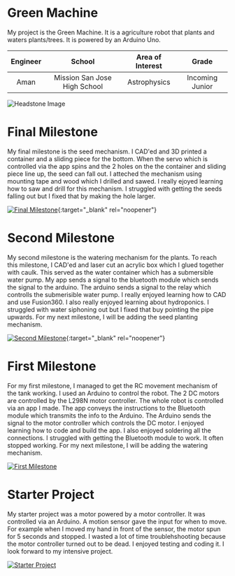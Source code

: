 ﻿# Green Machine
My project is the Green Machine. It is a agriculture robot that plants and waters plants/trees. It is powered by an Arduino Uno.

| **Engineer** | **School** | **Area of Interest** | **Grade** |
|:--:|:--:|:--:|:--:|
| Aman | Mission San Jose High School | Astrophysics | Incoming Junior

![Headstone Image](https://lh3.googleusercontent.com/pw/AM-JKLUqwVLOwE-zGW1dLj1Zd_YprCihRz79k14BO8IZSeNU0Xv3QyP-AYmYYFAGavOWbZFLfWW_Ch1vuwSSC7tnXMcrkfqObiM-XP-6RiC-9Tz93Tfqh81yK4Ih5DoT3l1ufrtY455UdwnAC6lQ62roXW9z=w699-h931-no?authuser=0)

# Final Milestone
My final milestone is the seed mechanism. I CAD'ed and 3D printed a container and a sliding piece for the bottom. When the servo which is controlled via the app spins and  the 2 holes on the the container and sliding piece line up, the seed can fall out. I atteched the mechanism using mounting tape and wood which I drilled and sawed. I really ejoyed learning how to saw and drill for this mechanism. I struggled with getting the seeds falling out but I fixed that by making the hole larger. 

[![Final Milestone](https://res.cloudinary.com/marcomontalbano/image/upload/v1612573869/video_to_markdown/images/youtube--F7M7imOVGug-c05b58ac6eb4c4700831b2b3070cd403.jpg )](https://www.youtube.com/watch?v=F7M7imOVGug&feature=emb_logo "Final Milestone"){:target="_blank" rel="noopener"}

# Second Milestone
My second milestone is the watering mechanism for the plants. To reach this milestone, I CAD'ed and laser cut an acrylic box which I glued together with caulk. This served as the water container which has a submersible water pump. My app sends a signal to the bluetooth module which sends the signal to the arduino. The arduino sends a signal to the relay which controlls the submerisible water pump. I really enjoyed learning how to CAD and use Fusion360. I also really enjoyed learning about hydroponics. I struggled with water siphoning out but I fixed that buy pointing the pipe upwards. For my next milestone, I will be adding the seed planting mechanism. 


[![Second Milestone](https://img.youtube.com/vi/VPIVSs_u_t4/maxresdefault.jpg)](https://www.youtube.com/watch?v=VPIVSs_u_t4 "Second Milestone"){:target="_blank" rel="noopener"}
# First Milestone
  

 For my first milestone, I managed to get the RC movement mechanism of the tank working. I used an Arduino to control the robot. The 2 DC motors are controlled by the L298N motor controller. The whole robot is controlled via an app I made. The app conveys the instructions to the Bluetooth module which transmits the info to the Arduino. The Arduino sends the signal to the motor controller which controls the DC motor. I enjoyed learning how to code and build the app. I also enjoyed soldering all the connections. I struggled with getting the Bluetooth module to work. It often stopped working. For my next milestone, I will be adding the watering mechanism.


[![First Milestone](https://img.youtube.com/vi/d7-dR8qXSpk/maxresdefault.jpg)](https://www.youtube.com/watch?v=d7-dR8qXSpk "First Milestone")


# Starter Project
  

My starter project was a motor powered by a motor controller. It was controlled via an Arduino. A motion sensor gave the input for when to move. For example when I moved my hand in front of the sensor, the motor spun for 5 seconds and stopped. I wasted a lot of time troublehshooting because the motor controller turned out to be dead. I enjoyed testing and coding it. I look forward to my intensive project.

[![Starter Project](https://i3.ytimg.com/vi/lcGB89pQ1Dg/hqdefault.jpg)](https://www.youtube.com/watch?v=lcGB89pQ1Dg "Starter Project")
